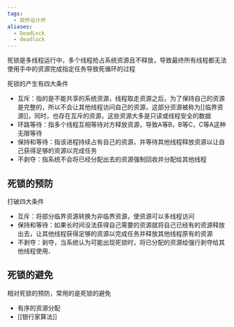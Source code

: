 ```yaml
---
tags:
  - 软件设计师
aliases:
  - DeadLock
  - deadlock
---
```



死锁是多线程运行中，多个线程抢占系统资源且不释放，导致最终所有线程都无法使用手中的资源完成指定任务导致死循环的过程

死锁的产生有四大条件
- 互斥：指的是不能共享的系统资源，线程取走资源之后，为了保持自己的资源是完整的，所以不会让其他线程访问自己的资源，这部分资源被称为[[临界资源]]，同时，也存在互斥的资源，这些资源大多是只读或线程安全的数据
- 环路等待：指多个线程互相等待对方释放资源，导致A等B，B等C，C等A这种无限等待
- 保持和等待：指该进程持续占有自己的资源，并等待其他线程释放资源以让自己获得足够的资源以完成任务
- 不剥夺：指系统不会将已经分配出去的资源强制回收并分配给其他线程





## 死锁的预防

打破四大条件
- 互斥：将部分临界资源转换为非临界资源，使资源可以多线程访问
- 保持和等待：如果长时间没法获得自己需要的资源就将自己已经有的资源释放出去，让其他线程获得足够的资源以完成任务并释放其他线程原有的资源
- 不剥夺：剥夺，当系统认为可能出现死锁时，将已分配的资源给强行剥夺给其他线程使用、


## 死锁的避免

相对死锁的预防，常用的是死锁的避免
- 有序的资源分配
- [[银行家算法]]